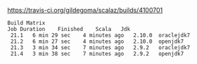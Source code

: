 https://travis-ci.org/gildegoma/scalaz/builds/4100701

```
Build Matrix
Job	Duration	Finished	Scala	Jdk
 21.1	6 min 29 sec	4 minutes ago	2.10.0	oraclejdk7
 21.2	6 min 27 sec	4 minutes ago	2.10.0	openjdk7
 21.3	3 min 34 sec	7 minutes ago	2.9.2	oraclejdk7
 21.4	3 min 38 sec	7 minutes ago	2.9.2	openjdk7
```
